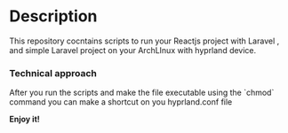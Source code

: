 <h1>Description</h1>
This repository cocntains scripts to run your Reactjs project with Laravel , and simple Laravel project on your ArchLInux with hyprland device.

<h3>Technical approach</h3>
After you run the scripts and make the file executable using the `chmod` command you can make a shortcut on you hyprland.conf file

**Enjoy it!**
